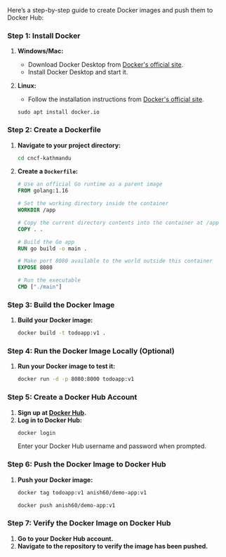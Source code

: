 Here’s a step-by-step guide to create Docker images and push them to Docker Hub:

### Step 1: Install Docker
1. **Windows/Mac:**
   - Download Docker Desktop from [Docker's official site](https://www.docker.com/products/docker-desktop).
   - Install Docker Desktop and start it.

2. **Linux:**
   - Follow the installation instructions from [Docker's official site](https://docs.docker.com/engine/install/).
   ```
   sudo apt install docker.io
   ```

### Step 2: Create a Dockerfile
1. **Navigate to your project directory:**
   ```bash
   cd cncf-kathmandu
   ```

2. **Create a `Dockerfile`:**
   ```Dockerfile
   # Use an official Go runtime as a parent image
   FROM golang:1.16

   # Set the working directory inside the container
   WORKDIR /app

   # Copy the current directory contents into the container at /app
   COPY . .

   # Build the Go app
   RUN go build -o main .

   # Make port 8080 available to the world outside this container
   EXPOSE 8080

   # Run the executable
   CMD ["./main"]
   ```

### Step 3: Build the Docker Image
1. **Build your Docker image:**
   ```bash
   docker build -t todoapp:v1 .
   ```

### Step 4: Run the Docker Image Locally (Optional)
1. **Run your Docker image to test it:**
  
   ```bash
   docker run -d -p 8080:8000 todoapp:v1
   ```

### Step 5: Create a Docker Hub Account
1. **Sign up at [Docker Hub](https://hub.docker.com/signup).**
2. **Log in to Docker Hub:**
   ```bash
   docker login
   ```
   Enter your Docker Hub username and password when prompted.

### Step 6: Push the Docker Image to Docker Hub
1. **Push your Docker image:**
   ```bash
   docker tag todoapp:v1 anish60/demo-app:v1
   ```
   
   ```bash
   docker push anish60/demo-app:v1
   ```

### Step 7: Verify the Docker Image on Docker Hub
1. **Go to your Docker Hub account.**
2. **Navigate to the repository to verify the image has been pushed.**

